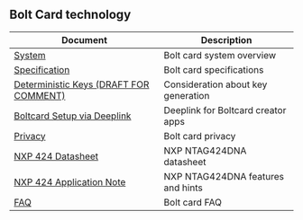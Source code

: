 ## Bolt Card technology

| Document | Description |
| --- | --- |
| [System](SYSTEM.md) | Bolt card system overview |
| [Specification](SPEC.md) | Bolt card specifications |
| [Deterministic Keys (DRAFT FOR COMMENT)](DETERMINISTIC.md) | Consideration about key generation |
| [Boltcard Setup via Deeplink](DEEPLINK.md) | Deeplink for Boltcard creator apps |
| [Privacy](CARD_PRIVACY.md) | Bolt card privacy |
| [NXP 424 Datasheet](NT4H2421Gx.pdf) | NXP NTAG424DNA datasheet |
| [NXP 424 Application Note](NT4H2421Gx.pdf) | NXP NTAG424DNA features and hints |
| [FAQ](FAQ.md) | Bolt card FAQ |
